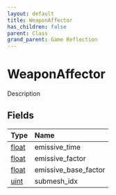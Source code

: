 ```yaml
---
layout: default
title: WeaponAffector
has_children: false
parent: Class
grand_parent: Game Reflection
---
```

# WeaponAffector
Description 

## Fields

| Type | Name |
|:----------|:--------------|
| [float](/riftbreaker-wiki/docs/game-reflection/components/float/) | emissive_time |
| [float](/riftbreaker-wiki/docs/game-reflection/components/float/) | emissive_factor |
| [float](/riftbreaker-wiki/docs/game-reflection/components/float/) | emissive_base_factor |
| [uint](/riftbreaker-wiki/docs/game-reflection/components/uint/) | submesh_idx |

